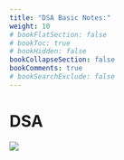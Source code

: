 ```yaml
---
title: "DSA Basic Notes:"
weight: 10
# bookFlatSection: false
# bookToc: true
# bookHidden: false
bookCollapseSection: false
bookComments: true
# bookSearchExclude: false
---
```


# DSA
![](img/2024-04-08-23-09-52.png)


